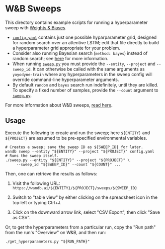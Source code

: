 # W&B Sweeps

This directory contains example scripts for running a hyperparameter sweep with
[Weights & Biases](https://wandb.ai/site).

-   [`config.yaml`](config.yaml) contains just one possible hyparparameter grid,
    designed for random search over an attentive LSTM; edit that file directly
    to build a hyperparameter grid appropriate for your problem.
-   Consider also running Bayesian search (`method: bayes`) instead of random
    search; see
    [here](https://docs.wandb.ai/guides/sweeps/define-sweep-configuration#configuration-keys)
    for more information.
-   When running [`sweep.py`](sweep.py) you must provide the `--entity`,
    `--project` and `--sweep_id`. It can otherwise be called with the same
    arguments as `yoyodyne-train` where any hyperparameters in the sweep config
    will override command-line hyperparameter arguments.
-   By default `random` and `bayes` search run indefinitely, until they are
    killed. To specify a fixed number of samples, provide the `--count` argument
    to [`sweep.py`](sweep.py).

For more information about W&B sweeps, [read
here](https://docs.wandb.ai/guides/sweeps).

## Usage

Execute the following to create and run the sweep; here `${ENTITY}` and
`${PROJECT}` are assumed to be pre-specified environmental variables.

    # Creates a sweep; save the sweep ID as ${SWEEP_ID} for later.
    wandb sweep --entity "${ENTITY}" --project "${PROJECT}" config.yaml
    # Runs the sweep itself.
    ./sweep.py --entity "${ENTITY}" --project "${PROJECT}" \
         --sweep_id "${SWEEP_ID}" --count "${COUNT}" ...

Then, one can retrieve the results as follows:

1.  Visit the following URL:
    `https://wandb.ai/${ENTITY}/${PROJECT}/sweeps/${SWEEP_ID}`

2.  Switch to "table view" by either clicking on the spreadsheet icon in the top
    left or typing Ctrl+J.

3.  Click on the downward arrow link, select "CSV Export", then click "Save as
    CSV".

Or, to get the hyperparameters from a particular run, copy the "Run path" from
the run's "Overview" on W&B, and then run:

    ./get_hyperparameters.py "${RUN_PATH}"
